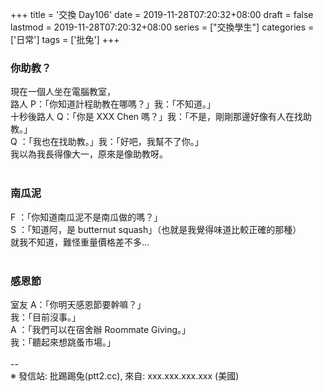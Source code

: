 +++
title = '交換 Day106'
date = 2019-11-28T07:20:32+08:00
draft = false
lastmod = 2019-11-28T07:20:32+08:00
series = ["交換學生"]
categories = ['日常']
tags = ['批兔']
+++
### 你助教？ 
現在一個人坐在電腦教室，<br>
路人 P：「你知道計程助教在哪嗎？」我：「不知道。」<br>
十秒後路人 Q：「你是 XXX Chen 嗎？」我：「不是，剛剛那邊好像有人在找助教。」<br>
Q ：「我也在找助教。」我：「好吧，我幫不了你。」<br>
我以為我長得像大一，原來是像助教呀。<br>
<br>
### 南瓜泥 
F ：「你知道南瓜泥不是南瓜做的嗎？」<br>
S ：「知道阿，是 butternut squash」（也就是我覺得味道比較正確的那種）<br>
就我不知道，難怪重量價格差不多...<br>
<br>
### 感恩節 
室友 A：「你明天感恩節要幹嘛？」<br>
我：「目前沒事。」<br>
A ：「我們可以在宿舍辦 Roommate Giving。」<br>
我：「聽起來想跳蚤市場。」<br>
<br>
--<br>
※ 發信站: 批踢踢兔(ptt2.cc), 來自: xxx.xxx.xxx.xxx (美國)<br>
